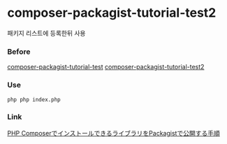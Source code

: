 # composer-packagist-tutorial-test2
패키지 리스트에 등록한뒤 사용

### Before
[composer-packagist-tutorial-test](https://github.com/richellin/composer-packagist-tutorial-test)
[composer-packagist-tutorial-test2](https://github.com/richellin/composer-packagist-tutorial-test2)

### Use
`php
php index.php
`

### Link
[PHP ComposerでインストールできるライブラリをPackagistで公開する手順](http://9ensan.com/blog/programming/php/php-composer-packagist/)